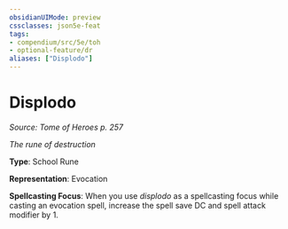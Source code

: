 ```yaml
---
obsidianUIMode: preview
cssclasses: json5e-feat
tags:
- compendium/src/5e/toh
- optional-feature/dr
aliases: ["Displodo"]
---
```

# Displodo
*Source: Tome of Heroes p. 257*  

*The rune of destruction*

**Type**: School Rune

**Representation**: Evocation

**Spellcasting Focus**: When you use *displodo* as a spellcasting focus while casting an evocation spell, increase the spell save DC and spell attack modifier by 1.